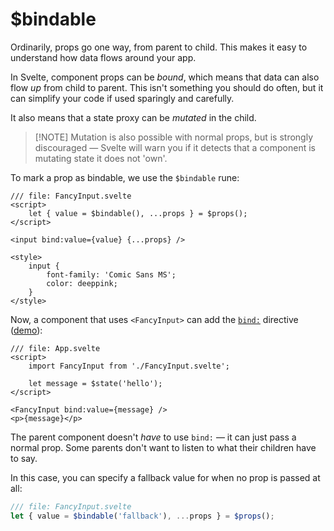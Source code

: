 # $bindable

Ordinarily, props go one way, from parent to child. This makes it easy to understand how data flows around your app.

In Svelte, component props can be _bound_, which means that data can also flow _up_ from child to parent. This isn't something you should do often, but it can simplify your code if used sparingly and carefully.

It also means that a state proxy can be _mutated_ in the child.

> [!NOTE] Mutation is also possible with normal props, but is strongly discouraged — Svelte will warn you if it detects that a component is mutating state it does not 'own'.

To mark a prop as bindable, we use the `$bindable` rune:

<!-- prettier-ignore -->
```svelte
/// file: FancyInput.svelte
<script>
	let { value = $bindable(), ...props } = $props();
</script>

<input bind:value={value} {...props} />

<style>
	input {
		font-family: 'Comic Sans MS';
		color: deeppink;
	}
</style>
```

Now, a component that uses `<FancyInput>` can add the [`bind:`](bind) directive ([demo](/playground/untitled#H4sIAAAAAAAAE3WQwWrDMBBEf2URBSfg2nfFMZRCoYeecqx6UJx1IyqvhLUONcb_XqSkTUOSk1az7DBvJtEai0HI90nw6FHIJIhckO7i78n7IhzQctS2OuAtvXHESByEFFVoeuO5VqTYdN71DC-amvGV_MDQ9q6DrCjP0skkWymKJxYZOgxBfyKs4SGwZlxke7TWZcuVoqo8-1P1z3lraCcP2g64nk4GM5S1osrXf0JV-lrkgvGbheR-wDm_g30V8JL-1vpOCZFogpQsEsWcemtxscyhKArfOx9gjps0Lq4hzRVfemaYfu-PoIqqwKPFY_XpaIqj4tYRP7a6M3aUkD27zjSw0RTgbZN6Z8WNs66XsEP03tBXUueUJFlelvYx_wCuI3leNwIAAA==)):

<!-- prettier-ignore -->
```svelte
/// file: App.svelte
<script>
	import FancyInput from './FancyInput.svelte';

	let message = $state('hello');
</script>

<FancyInput bind:value={message} />
<p>{message}</p>
```

The parent component doesn't _have_ to use `bind:` — it can just pass a normal prop. Some parents don't want to listen to what their children have to say.

In this case, you can specify a fallback value for when no prop is passed at all:

```js
/// file: FancyInput.svelte
let { value = $bindable('fallback'), ...props } = $props();
```
